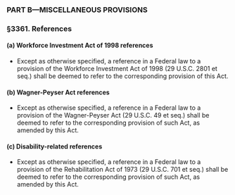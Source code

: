 ### PART B—MISCELLANEOUS PROVISIONS

### §3361. References
#### (a) Workforce Investment Act of 1998 references
* Except as otherwise specified, a reference in a Federal law to a provision of the Workforce Investment Act of 1998 (29 U.S.C. 2801 et seq.) shall be deemed to refer to the corresponding provision of this Act.

#### (b) Wagner-Peyser Act references
* Except as otherwise specified, a reference in a Federal law to a provision of the Wagner-Peyser Act (29 U.S.C. 49 et seq.) shall be deemed to refer to the corresponding provision of such Act, as amended by this Act.

#### (c) Disability-related references
* Except as otherwise specified, a reference in a Federal law to a provision of the Rehabilitation Act of 1973 (29 U.S.C. 701 et seq.) shall be deemed to refer to the corresponding provision of such Act, as amended by this Act.